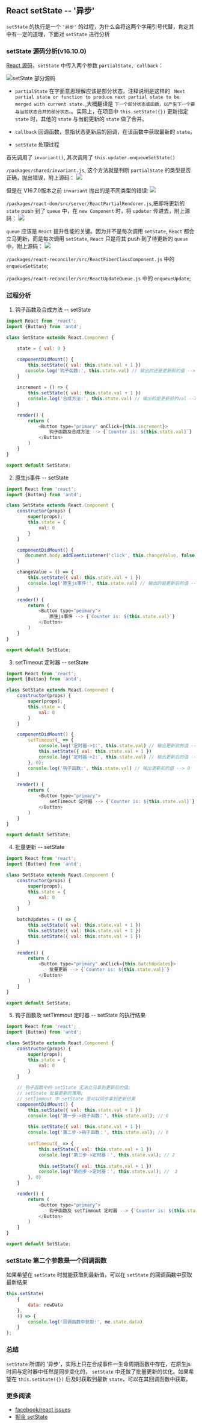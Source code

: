 ## React setState -- '异步'

`setState` 的执行是一个 `'异步'` 的过程，为什么会将这两个字用引号代替，肯定其中有一定的道理，下面对 `setState` 进行分析

### setState 源码分析(v16.10.0)

[React 源码](https://github.com/facebook/react/blob/18d2e0c03e4496a824fdb7f89ea2a3d60c30d49a/packages/react/src/ReactBaseClasses.js)，`setState` 中传入两个参数 `partialState, callback`：

![setState 部分源码](../assets/setState.png)

* `partialState` 在字面意思理解应该是部分状态，注释说明是这样的 ` Next partial state or function to produce next partial state to be merged with current state.`,大概翻译是 `下一个部分状态或函数，以产生下一个要与当前状态合并的部分状态。`。实际上，在项目中 `this.setState({})` 更新指定 `state` 时，其他的 `state` 与当前更新的 `state` 做了合并。

* `callback` 回调函数，意指状态更新后的回调，在该函数中获取最新的 `state`。

* `setState` 处理过程

首先调用了 `invariant()`, 其次调用了 `this.updater.enqueueSetState()`

`/packages/shared/invariant.js`, 这个方法就是判断 `partialState` 的类型是否正确，抛出错误，附上源码：
![](../assets/invariant.png)

但是在 V16.7.0版本之前 `invariant` 抛出的是不同类型的错误:
![](../assets/invariantV16.7.0.png)

`/packages/react-dom/src/server/ReactPartialRenderer.js`,把即将更新的 `state` push 到了 `queue` 中，在 `new Component` 时，将 `updater` 传进去，附上源码：
![](../assets/enqueueSetState.png)

`queue` 应该是 `React` 提升性能的关键。因为并不是每次调用 `setState`, `React` 都会立马更新，而是每次调用 `setState`, `React` 只是将其 push 到了待更新的 `queue` 中，附上源码：
![](../assets/queue.png)

`/packages/react-reconciler/src/ReactFiberClassComponent.js` 中的 `enqueueSetState`;

`/packages/react-reconciler/src/ReactUpdateQueue.js` 中的 `enqueueUpdate`;

### 过程分析

1. 钩子函数及合成方法 -- setState

```javascript
import React from 'react';
import {Button} from 'antd';

class SetState extends React.Component {

    state = { val: 0 }

    componentDidMount() {
        this.setState({ val: this.state.val + 1 })
       console.log('钩子函数:', this.state.val) // 输出的还是更新前的值 --> 0
    }
    
    increment = () => {
        this.setState({ val: this.state.val + 1 })
        console.log('合成方法:', this.state.val) // 输出的是更新前的val --> 0
    }

    render() {
        return (
            <Button type="primary" onClick={this.increment}>
                钩子函数及合成方法 --> {`Counter is: ${this.state.val}`}
            </Button>
        )
    }
}

export default SetState;
```

2. 原生js事件 -- setState

```javascript
import React from 'react';
import {Button} from 'antd';

class SetState extends React.Component {
    constructor(props) {
        super(props);
        this.state = {
            val: 0
        }
    }

    componentDidMount() {
       document.body.addEventListener('click', this.changeValue, false)
    }

    changeValue = () => {
        this.setState({ val: this.state.val + 1 })
        console.log('原生js事件:', this.state.val) // 输出的是更新后的值 --> 1
    }

    render() {
        return (
            <Button type="peimary">
                原生js事件 --> {`Counter is: ${this.state.val}`}
            </Button>
        )
    }
}

export default SetState;
```

3. setTimeout 定时器 -- setState

```javascript
import React from 'react';
import {Button} from 'antd';

class SetState extends React.Component {
    constructor(props) {
        super(props);
        this.state = {
            val: 0
        }
    }

    componentDidMount() {
        setTimeout(_ => {
            console.log('定时器->1:', this.state.val) // 输出更新前的值 --> 0
            this.setState({ val: this.state.val + 1 })
            console.log('定时器->2:', this.state.val) // 输出更新后的值 --> 1
        }, 0);
        console.log('钩子函数:', this.state.val) // 输出更新前的值 --> 0
    }

    render() {
        return (
            <Button type="primary">
                setTimeout 定时器 --> {`Counter is: ${this.state.val}`}
            </Button>
        )
    }
}

export default SetState;
```

4. 批量更新 -- setState 

```javascript
import React from 'react';
import {Button} from 'antd';

class SetState extends React.Component {
    constructor(props) {
        super(props);
        this.state = {
            val: 0
        }
    }

    batchUpdates = () => {
        this.setState({ val: this.state.val + 1 })
        this.setState({ val: this.state.val + 1 })
        this.setState({ val: this.state.val + 1 })
    }

    render() {
        return (
            <Button type="primary" onClick={this.batchUpdates}>
                批量更新 --> {`Counter is: ${this.state.val}`}
            </Button>
        )
    }
}

export default SetState;
```

5. 钩子函数及 setTimmout 定时器 -- setState 的执行结果

```javascript
import React from 'react';
import {Button} from 'antd';

class SetState extends React.Component {
    constructor(props) {
        super(props);
        this.state = {
            val: 0
        }
    }

    // 钩子函数中的 setState 无法立马拿到更新后的值;
    // setState 批量更新的策略;
    // setTimmout 中 setState 是可以同步拿到更新结果
    componentDidMount() {
        this.setState({ val: this.state.val + 1 })
        console.log('第一步->钩子函数：', this.state.val); // 0
    
        this.setState({ val: this.state.val + 1 })
        console.log('第二步->钩子函数：', this.state.val); // 0
    
        setTimeout(_ => {
            this.setState({ val: this.state.val + 1 })
            console.log('第三步->定时器：', this.state.val); // 2
        
            this.setState({ val: this.state.val + 1 })
            console.log('第四步->定时器：', this.state.val); //  3
        }, 0)
    }

    render() {
        return (
            <Button type="primary">
                钩子函数及 setTimmout 定时器 --> {`Counter is: ${this.state.val}`}
            </Button>
        )
    }
}

export default SetState;
```

### setState 第二个参数是一个回调函数

如果希望在 `setState` 时就能获取到最新值，可以在 `setState`  的回调函数中获取最新结果

```javascript
this.setState(
    {
        data: newData
    },
    () => {
        console.log('回调函数中获取:', me.state.data)
    }
);
```

### 总结

`setState` 所谓的 '异步'，实际上只在合成事件一生命周期函数中存在，在原生js时间与定时器中任然是同步变化的， `setState` 中还做了批量更新的优化。如果希望在 `this.setState({})` 后及时获取到最新 `state`，可以在其回调函数中获取。

### 更多阅读

* [facebook/react issues](https://github.com/facebook/react/issues/11527#issuecomment-360199710)
* [掘金 setState](https://juejin.im/post/5b45c57c51882519790c7441)
